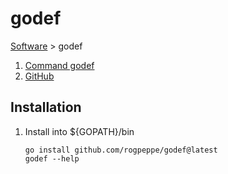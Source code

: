 # godef

[Software](README.md#G) > godef

1. [Command godef](https://godoc.org/github.com/rogpeppe/godef)
1. [GitHub](https://github.com/rogpeppe/godef)

## Installation

1. Install into ${GOPATH}/bin

    ```console
    go install github.com/rogpeppe/godef@latest
    godef --help
    ```
